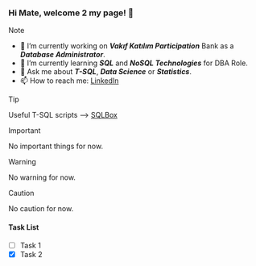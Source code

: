 ### Hi Mate, welcome 2 my page! 👋
> [!NOTE]
> - 🔭 I’m currently working on **_Vakıf Katılım Participation_** Bank as a _**Database Administrator**_.
> - 🌱 I’m currently learning _**SQL**_ and _**NoSQL Technologies**_ for DBA Role.
> - 💬 Ask me about **_T-SQL_**, _**Data Science**_ or _**Statistics**_.
> - 📫 How to reach me: [LinkedIn](https://www.linkedin.com/in/isikosman/)

> [!TIP]
> Useful T-SQL scripts --> [SQLBox](https://github.com/kisinamso/SQLBox)

> [!IMPORTANT]
> No important things for now.

> [!WARNING]
> No warning for now.

> [!CAUTION]
> No caution for now.

#### Task List
- [ ]  Task 1
- [x] Task 2
